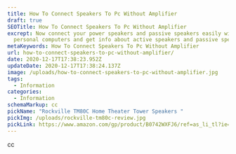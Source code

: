```yaml
---
title: How To Connect Speakers To Pc Without Amplifier
draft: true
SEOTitle: How To Connect Speakers To Pc Without Amplifier
excrept: Now connect your power speakers and passive speakers easily with your
  personal computers and get info about active speakers and passive speakers.
metaKeywords: How To Connect Speakers To Pc Without Amplifier
url: how-to-connect-speakers-to-pc-without-amplifier/
date: 2020-12-17T17:38:23.952Z
updateDate: 2020-12-17T17:38:24.137Z
image: /uploads/how-to-connect-speakers-to-pc-without-amplifier.jpg
tags:
  - Information
categories:
  - Information
schemaMarkup: cc
pickName: "Rockville TM80C Home Theater Tower Speakers "
pickImg: /uploads/rockville-tm80c-review.jpg
pickLink: https://www.amazon.com/gp/product/B0742WXFJ6/ref=as_li_tl?ie=UTF8&tag=technikaya-20&camp=1789&creative=9325&linkCode=as2&creativeASIN=B0742WXFJ6&linkId=05abea72b33946686f08328d443f3496
---
```

cc